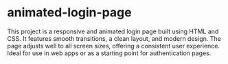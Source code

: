 # animated-login-page
This project is a responsive and animated login page built using HTML and CSS. It features smooth transitions, a clean layout, and modern design. The page adjusts well to all screen sizes, offering a consistent user experience. Ideal for use in web apps or as a starting point for authentication pages.
